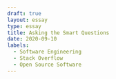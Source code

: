 ```yaml
---
draft: true
layout: essay
type: essay
title: Asking the Smart Questions
date: 2020-09-10
labels:
  - Software Engineering
  - Stack Overflow
  - Open Source Software
---
```

